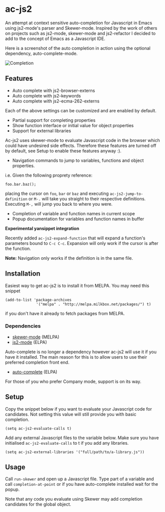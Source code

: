 # ac-js2

An attempt at context sensitive auto-completion for Javascript in Emacs using
js2-mode's parser and Skewer-mode. Inspired by the work of others on
projects such as js2-mode, skewer-mode and js2-refactor I decided to
add to the concept of Emacs as a Javascript IDE.

Here is a screenshot of the auto completion in action using the
optional dependency, auto-complete-mode.

![Completion](https://raw.github.com/ScottyB/ac-js2/master/images/function-interface.png)

## Features

 * Auto complete with js2-browser-externs
 * Auto complete with js2-keywords
 * Auto complete with js2-ecma-262-externs

Each of the above settings can be customized and are enabled by default.

 * Partial support for completing properties
 * Show function interface or initial value for object properties
 * Support for external libraries

Ac-js2 uses skewer-mode to evaluate Javascript code in the browser
which could have undesired side effects. Therefore these features are
turned off by default, see Setup to enable these features anyway :).

 * Navigation commands to jump to variables, functions and object properties.

i.e. Given the following proprety reference:

```
foo.bar.baz();
```

placing the cursor on `foo`, `bar` or `baz` and executing
`ac-js2-jump-to-definition` or `M-.` will take you straight to their respective
definitions. Executing `M-,` will jump you back to where you were.

 * Completion of variable and function names in current scope
 * Popup documentation for variables and function names in buffer

**Experimental yansippet integration**

Recently added `ac-js2-expand-function` that will expand a function's
parameters bound to `C-c C-c`. Expansion will only work if the cursor
is after the function.

**Note:** Navigation only works if the definition is in the same file.

## Installation

Easiest way to get ac-js2 is to install it from MELPA. You may need this snippet

```
(add-to-list 'package-archives
              '("melpa" . "http://melpa.milkbox.net/packages/") t)
```

if you don't have it already to fetch packages from MELPA.

### Dependencies

 * [skewer-mode](https://github.com/skeeto/skewer-mode) (MELPA)
 * [js2-mode](https://github.com/mooz/js2-mode) (ELPA)

Auto-complete is no longer a dependency however ac-js2 will use it if
you have it installed. The main reason for this is to allow users to
use their preferred completion front end.

 * [auto-complete](https://github.com/auto-complete/auto-complete) (ELPA)

 For those of you who prefer Company mode, support is on its way.

## Setup

Copy the snippet below if you want to evaluate your Javascript code
for candidates. Not setting this value will still provide you with
basic completion.

```
(setq ac-js2-evaluate-calls t)
```

Add any external Javascript files to the variable below. Make sure you
have initialised `ac-js2-evaluate-calls` to t if you add any libraries.

```
(setq ac-js2-external-libraries '("full/path/to/a-library.js"))
```

## Usage

Call `run-skewer` and open up a Javascript file. Type part of a
variable and call `completion-at-point` or if you have auto-complete
installed wait for the popup.

Note that any code you evaluate using Skewer may add completion
candidates for the global object.
